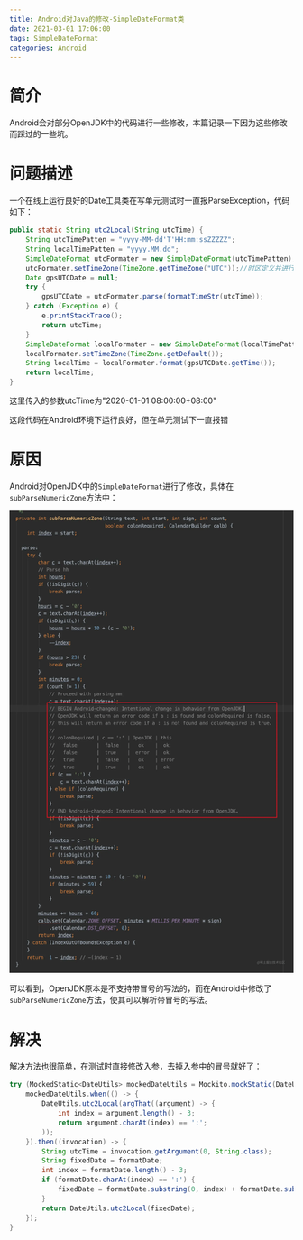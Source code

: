 ```yaml
---
title: Android对Java的修改-SimpleDateFormat类
date: 2021-03-01 17:06:00
tags: SimpleDateFormat
categories: Android
---
```


# 简介

Android会对部分OpenJDK中的代码进行一些修改，本篇记录一下因为这些修改而踩过的一些坑。

# 问题描述

一个在线上运行良好的Date工具类在写单元测试时一直报ParseException，代码如下：

```java
public static String utc2Local(String utcTime) {
    String utcTimePatten = "yyyy-MM-dd'T'HH:mm:ssZZZZZ";
    String localTimePatten = "yyyy.MM.dd";
    SimpleDateFormat utcFormater = new SimpleDateFormat(utcTimePatten);
    utcFormater.setTimeZone(TimeZone.getTimeZone("UTC"));//时区定义并进行时间获取
    Date gpsUTCDate = null;
    try {
        gpsUTCDate = utcFormater.parse(formatTimeStr(utcTime));
    } catch (Exception e) {
        e.printStackTrace();
        return utcTime;
    }
    SimpleDateFormat localFormater = new SimpleDateFormat(localTimePatten);
    localFormater.setTimeZone(TimeZone.getDefault());
    String localTime = localFormater.format(gpsUTCDate.getTime());
    return localTime;
}
```

这里传入的参数utcTime为"2020-01-01 08:00:00+08:00"

这段代码在Android环境下运行良好，但在单元测试下一直报错

# 原因

Android对OpenJDK中的`SimpleDateFormat`进行了修改，具体在`subParseNumericZone`方法中：

![](https://raw.githubusercontent.com/dreamgyf/ImageStorage/master/Android%E5%AF%B9Java%E7%9A%84%E4%BF%AE%E6%94%B9-SimpleDateFormat%E7%B1%BB.png)

可以看到，OpenJDK原本是不支持带冒号的写法的，而在Android中修改了`subParseNumericZone`方法，使其可以解析带冒号的写法。

# 解决

解决方法也很简单，在测试时直接修改入参，去掉入参中的冒号就好了：

```java
try (MockedStatic<DateUtils> mockedDateUtils = Mockito.mockStatic(DateUtils.class, new CallsRealMethods())) {
    mockedDateUtils.when(() -> {
       	DateUtils.utc2Local(argThat((argument) -> {
            int index = argument.length() - 3;
            return argument.charAt(index) == ':';
        ));
    }).then((invocation) -> {
        String utcTime = invocation.getArgument(0, String.class);
        String fixedDate = formatDate;
        int index = formatDate.length() - 3;
        if (formatDate.charAt(index) == ':') {
            fixedDate = formatDate.substring(0, index) + formatDate.substring(index + 1);
        }
        return DateUtils.utc2Local(fixedDate);
    });
}
```